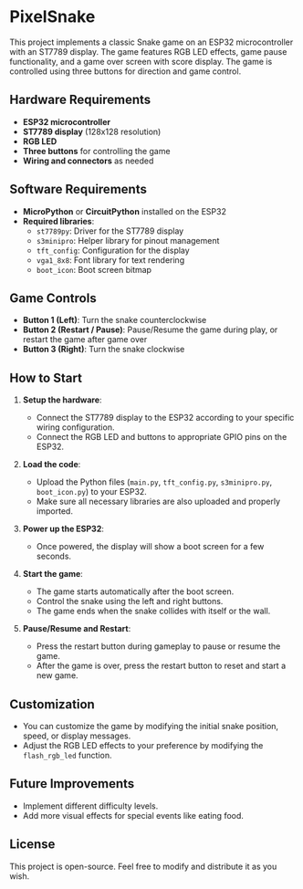 # PixelSnake

This project implements a classic Snake game on an ESP32 microcontroller with an ST7789 display. The game features RGB LED effects, game pause functionality, and a game over screen with score display. The game is controlled using three buttons for direction and game control.

## Hardware Requirements

- **ESP32 microcontroller**
- **ST7789 display** (128x128 resolution)
- **RGB LED**
- **Three buttons** for controlling the game
- **Wiring and connectors** as needed

## Software Requirements

- **MicroPython** or **CircuitPython** installed on the ESP32
- **Required libraries**:
  - `st7789py`: Driver for the ST7789 display
  - `s3minipro`: Helper library for pinout management
  - `tft_config`: Configuration for the display
  - `vga1_8x8`: Font library for text rendering
  - `boot_icon`: Boot screen bitmap

## Game Controls

- **Button 1 (Left)**: Turn the snake counterclockwise
- **Button 2 (Restart / Pause)**: Pause/Resume the game during play, or restart the game after game over
- **Button 3 (Right)**: Turn the snake clockwise

## How to Start

1. **Setup the hardware**:
   - Connect the ST7789 display to the ESP32 according to your specific wiring configuration.
   - Connect the RGB LED and buttons to appropriate GPIO pins on the ESP32.

2. **Load the code**:
   - Upload the Python files (`main.py`, `tft_config.py`, `s3minipro.py`, `boot_icon.py`) to your ESP32.
   - Make sure all necessary libraries are also uploaded and properly imported.

3. **Power up the ESP32**:
   - Once powered, the display will show a boot screen for a few seconds.

4. **Start the game**:
   - The game starts automatically after the boot screen.
   - Control the snake using the left and right buttons.
   - The game ends when the snake collides with itself or the wall.

5. **Pause/Resume and Restart**:
   - Press the restart button during gameplay to pause or resume the game.
   - After the game is over, press the restart button to reset and start a new game.

## Customization

- You can customize the game by modifying the initial snake position, speed, or display messages.
- Adjust the RGB LED effects to your preference by modifying the `flash_rgb_led` function.

## Future Improvements

- Implement different difficulty levels.
- Add more visual effects for special events like eating food.

## License

This project is open-source. Feel free to modify and distribute it as you wish.
